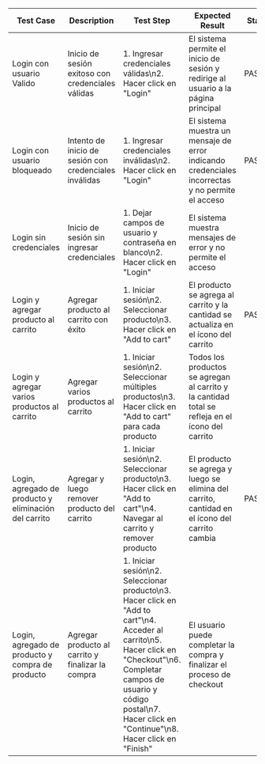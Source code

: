 | Test Case | Description | Test Step | Expected Result | Status |
| --- | --- | --- | --- | --- |
| Login con usuario Valido | Inicio de sesión exitoso con credenciales válidas | 1. Ingresar credenciales válidas\n2. Hacer click en "Login" | El sistema permite el inicio de sesión y redirige al usuario a la página principal | PASSED |
| Login con usuario bloqueado | Intento de inicio de sesión con credenciales inválidas | 1. Ingresar credenciales inválidas\n2. Hacer click en "Login" | El sistema muestra un mensaje de error indicando credenciales incorrectas y no permite el acceso | PASSED |
| Login sin credenciales | Inicio de sesión sin ingresar credenciales | 1. Dejar campos de usuario y contraseña en blanco\n2. Hacer click en "Login" | El sistema muestra mensajes de error y no permite el acceso | |
| Login y agregar producto al carrito | Agregar producto al carrito con éxito | 1. Iniciar sesión\n2. Seleccionar producto\n3. Hacer click en "Add to cart" | El producto se agrega al carrito y la cantidad se actualiza en el ícono del carrito | PASSED |
| Login y agregar varios productos al carrito | Agregar varios productos al carrito | 1. Iniciar sesión\n2. Seleccionar múltiples productos\n3. Hacer click en "Add to cart" para cada producto | Todos los productos se agregan al carrito y la cantidad total se refleja en el ícono del carrito | |
|  Login, agregado de producto y eliminación del carrito | Agregar y luego remover producto del carrito | 1. Iniciar sesión\n2. Seleccionar producto\n3. Hacer click en "Add to cart"\n4. Navegar al carrito y remover producto | El producto se agrega y luego se elimina del carrito, cantidad en el ícono del carrito cambia | PASSED |
| Login, agregado de producto y compra de producto | Agregar producto al carrito y finalizar la compra | 1. Iniciar sesión\n2. Seleccionar producto\n3. Hacer click en "Add to cart"\n4. Acceder al carrito\n5. Hacer click en "Checkout"\n6. Completar campos de usuario y código postal\n7. Hacer click en "Continue"\n8. Hacer click en "Finish" | El usuario puede completar la compra y finalizar el proceso de checkout | |
